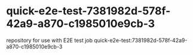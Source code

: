 # quick-e2e-test-7381982d-578f-42a9-a870-c1985010e9cb-3
repository for use with E2E test job quick-e2e-test:7381982d-578f-42a9-a870-c1985010e9cb-3
